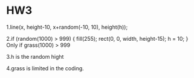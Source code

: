 # HW3

1.line(x, height-10, x+random(-10, 10), height(h));

2.if (random(1000) > 999) { fill(255); rect(0, 0, width, height-15); h = 10; } Only if grass(1000) > 999

3.h is the random hight

4.grass is limited in the coding.

